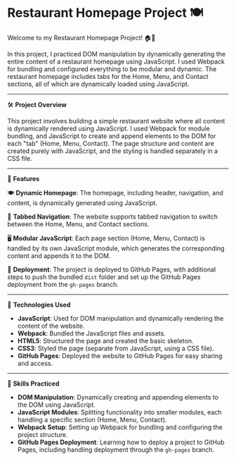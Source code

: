 # Restaurant Homepage Project 🍽️

Welcome to my Restaurant Homepage Project! 🏠🍴

In this project, I practiced DOM manipulation by dynamically generating the entire content of a restaurant homepage using JavaScript. I used Webpack for bundling and configured everything to be modular and dynamic. The restaurant homepage includes tabs for the Home, Menu, and Contact sections, all of which are dynamically loaded using JavaScript.

---

🛠️ **Project Overview**

This project involves building a simple restaurant website where all content is dynamically rendered using JavaScript. I used Webpack for module bundling, and JavaScript to create and append elements to the DOM for each "tab" (Home, Menu, Contact). The page structure and content are created purely with JavaScript, and the styling is handled separately in a CSS file.

---

🎯 **Features**

🍽️ **Dynamic Homepage**: The homepage, including header, navigation, and content, is dynamically generated using JavaScript.

🔄 **Tabbed Navigation**: The website supports tabbed navigation to switch between the Home, Menu, and Contact sections.

🖥️ **Modular JavaScript**: Each page section (Home, Menu, Contact) is handled by its own JavaScript module, which generates the corresponding content and appends it to the DOM.

🚀 **Deployment**: The project is deployed to GitHub Pages, with additional steps to push the bundled `dist` folder and set up the GitHub Pages deployment from the `gh-pages` branch.

---

🧩 **Technologies Used**

- **JavaScript**: Used for DOM manipulation and dynamically rendering the content of the website.
- **Webpack**: Bundled the JavaScript files and assets.
- **HTML5**: Structured the page and created the basic skeleton.
- **CSS3**: Styled the page (separate from JavaScript, using a CSS file).
- **GitHub Pages**: Deployed the website to GitHub Pages for easy sharing and access.

---

🧠 **Skills Practiced**

- **DOM Manipulation**: Dynamically creating and appending elements to the DOM using JavaScript.
- **JavaScript Modules**: Splitting functionality into smaller modules, each handling a specific section (Home, Menu, Contact).
- **Webpack Setup**: Setting up Webpack for bundling and configuring the project structure.
- **GitHub Pages Deployment**: Learning how to deploy a project to GitHub Pages, including handling deployment through the `gh-pages` branch.
